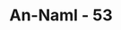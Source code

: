 ---
title: "An-Naml - 53"
no: 53
arabic_no: ٥٣
ayah: وَاَنْجَيْنَا الَّذِيْنَ اٰمَنُوْا وَكَانُوْا يَتَّقُوْنَ  
translation: "Dan Kami selamatkan orang-orang yang beriman dan mereka selalu bertakwa."
tafsir: "Ayat ini menerangkan bahwa Allah telah menyelamatkan Nabi Saleh dan orang-orang yang beriman bersamanya dari malapetaka yang besar itu. Allah menyelamatkan mereka karena tidak mau mengerjakan perbuatan yang menimbulkan kemarahan Allah yang mengakibatkan mereka ditimpa siksa-Nya. Mereka memelihara diri dari kemurkaan Allah dengan mengerjakan semua perintah-Nya dan menjauhi larangan-Nya.\n\nAyat ini mengisyaratkan kepada Nabi Muhammad dan orang-orang yang beriman bahwa orang-orang musyrik Mekah akan menerima azab dan malapetaka seperti yang diterima oleh umat-umat dahulu seandainya mereka tetap tidak beriman. Allah akan menyelamatkan Muhammad saw beserta orang-orang yang beriman, sebagaimana Dia telah menyelamatkan Nabi Saleh dan kaumnya. Orang-orang musyrik Mekah yang tetap dalam kemusyrikannya akan dihancurkan Allah.\n\nSetelah kehancuran kaumnya, maka Nabi Saleh dan orang-orang yang beriman pergi ke suatu tempat yang bernama Ramallah di Palestina, dan menetap di negeri itu. Sampai sekarang masih terdapat kuburan Nabi Saleh di dekat kota Ramallah itu. Kuburan ini juga merupakan dokumentasi bagi peristiwa Nabi Saleh dan kaumnya."
---